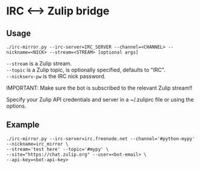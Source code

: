 # IRC <--> Zulip bridge

## Usage

```
./irc-mirror.py --irc-server=IRC_SERVER --channel=<CHANNEL> --nickname=<NICK> --stream=<STREAM> [optional args]
```

`--stream` is a Zulip stream.  
`--topic` is a Zulip topic, is optionally specified, defaults to "IRC".  
`--nickserv-pw` is the IRC nick password.

IMPORTANT: Make sure the bot is subscribed to the relevant Zulip stream!!

Specify your Zulip API credentials and server in a ~/.zuliprc file or using the options.

## Example

```
./irc-mirror.py --irc-server=irc.freenode.net --channel='#python-mypy' --nickname=irc_mirror \
--stream='test here' --topic='#mypy' \
--site="https://chat.zulip.org" --user=<bot-email> \
--api-key=<bot-api-key>
```
